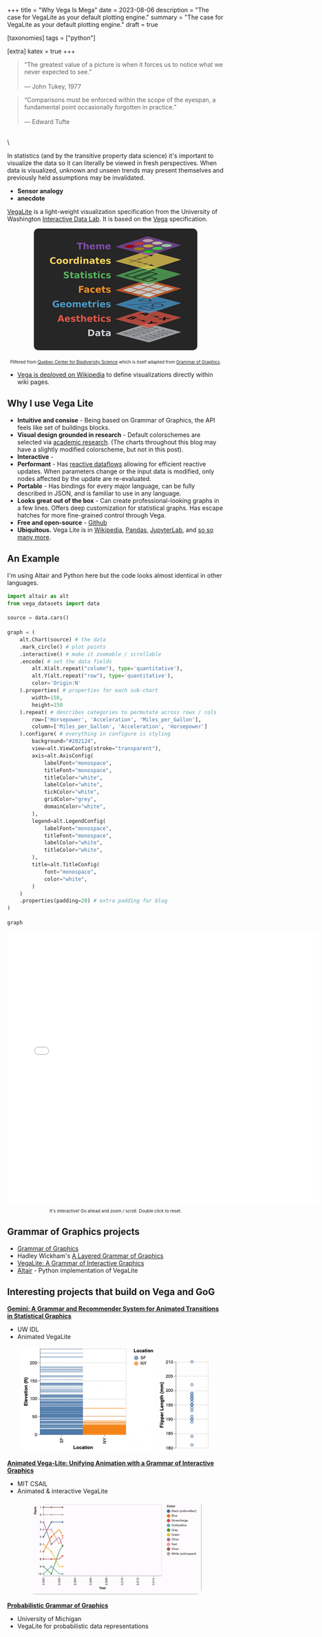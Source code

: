 +++
title = "Why Vega Is Mega"
date = 2023-08-06
description = "The case for VegaLite as your default plotting engine."
summary = "The case for VegaLite as your default plotting engine."
draft = true

[taxonomies]
tags = ["python"]

[extra]
katex = true
+++

> “The greatest value of a picture is when it forces us to notice what we never expected to see.” \
> \
>  ― John Tukey, 1977

> “Comparisons must be enforced within the scope of the eyespan, a fundamental point occasionally forgotten in practice.” \
> \
> ― Edward Tufte


\
\

In statistics (and by the transitive property data science) it's important to visualize the data so it can literally be
viewed in fresh perspectives.  When data is visualized, unknown and unseen trends may present themselves and previously
held assumptions may be invalidated.

- **Sensor analogy**
- **anecdote**

[VegaLite](https://vega.github.io/vega-lite/) is a light-weight visualization specification from the
University of Washington [Interactive Data Lab](https://idl.cs.washington.edu/).  It is based on the
[Vega](https://vega.github.io/vega/) specification.

<p style="text-align:center;">
    <img
        src="/assets/why_vega_is_mega/gglayers.png"
        style="border:0px #ffffff none; border-radius: 10px;"
        alt="animated vega-lite"
    >
</p>
<center>
    <font size="1">
        Pilfered from
        <a href="https://r.qcbs.ca/workshop03/book-en/grammar-of-graphics-gg-basics.html">Quebec Center for Biodiversity Science</a>
        which is itself adapted from
        <a href="https://link.springer.com/book/10.1007/0-387-28695-0">Grammar of Graphics</a>.
    </font>
</center>

- [Vega is deployed on Wikipedia](https://www.mediawiki.org/wiki/Extension:Graph) to define
visualizations directly within wiki pages.

## Why I use Vega Lite
- **Intuitive and consise** - Being based on Grammar of Graphics, the API feels like set of buildings blocks.
- **Visual design grounded in research** - Default colorschemes are selected via
    [academic research](https://idl.cs.washington.edu/files/2018-QuantitativeColor-CHI.pdf).  (The charts throughout
    this blog may have a slightly modified colorscheme, but not in this post).
- **Interactive** -
- **Performant** - Has [reactive dataflows](https://observablehq.com/@vega/how-vega-works) allowing for
    efficient reactive updates. When parameters change or the input data is modified, only nodes affected
    by the update are re-evaluated.
- **Portable** - Has bindings for every major language, can be fully described in JSON, and is familiar to
    use in any language.
- **Looks great out of the box** - Can create professional-looking graphs in a few lines.
    Offers deep customization for statistical graphs.  Has escape hatches for more fine-grained control
    through Vega.
- **Free and open-source** - [Github](https://github.com/vega/vega-lite)
- **Ubiquitous.**  Vega Lite is in [Wikipedia](https://www.mediawiki.org/wiki/Extension:Graph),
    [Pandas](https://pandas.pydata.org/docs/ecosystem.html?highlight=vega#altair),
    [JupyterLab](https://github.com/jupyterlab/jupyterlab/tree/bddc378b72e8ee78be8b6e2ffb2b527a75f0471a/packages/vega5-extension),
    and [so so many more](https://vega.github.io/vega-lite/ecosystem.html).

## An Example
I'm using Altair and Python here but the code looks almost identical in other languages.

```python
import altair as alt
from vega_datasets import data

source = data.cars()

graph = (
    alt.Chart(source) # the data
    .mark_circle() # plot points
    .interactive() # make it zoomable / scrollable
    .encode( # set the data fields
        alt.X(alt.repeat("column"), type='quantitative'),
        alt.Y(alt.repeat("row"), type='quantitative'),
        color='Origin:N'
    ).properties( # properties for each sub-chart
        width=150,
        height=150
    ).repeat( # describes categories to permutate across rows / cols
        row=['Horsepower', 'Acceleration', 'Miles_per_Gallon'],
        column=['Miles_per_Gallon', 'Acceleration', 'Horsepower']
    ).configure( # everything in configure is styling
        background="#202124",
        view=alt.ViewConfig(stroke="transparent"),
        axis=alt.AxisConfig(
            labelFont="monospace",
            titleFont="monospace",
            titleColor="white",
            labelColor="white",
            tickColor="white",
            gridColor="grey",
            domainColor="white",
        ),
        legend=alt.LegendConfig(
            labelFont="monospace",
            titleFont="monospace",
            labelColor="white",
            titleColor="white",
        ),
        title=alt.TitleConfig(
            font="monospace",
            color="white",
        )
    )
    .properties(padding=20) # extra padding for blog
)

graph
```
<center>
    <iframe
        src="/assets/why_vega_is_mega/interactive-scatter-matrix.html"
        style="border:0px #ffffff none; border-radius: 10px;"
        name="myiFrame"
        scrolling="no"
        frameborder="1"
        marginheight="0px"
        marginwidth="0px"
        height="635px"
        width="725px"
        allowfullscreen>
    </iframe>
</center>
<center>
    <font size="1">It's interactive!  Go ahead and zoom / scroll.  Double click to reset.</font>
</center>

## Grammar of Graphics projects
- [Grammar of Graphics](https://link.springer.com/book/10.1007/0-387-28695-0)
- Hadley Wickham's [A Layered Grammar of Graphics](https://vita.had.co.nz/papers/layered-grammar.html)
- [VegaLite: A Grammar of Interactive Graphics](https://idl.cs.washington.edu/papers/vega-lite)
- [Altair](https://altair-viz.github.io/) - Python implementation of VegaLite

## Interesting projects that build on Vega and GoG
**[Gemini: A Grammar and Recommender System for Animated Transitions in Statistical Graphics](https://idl.cs.washington.edu/papers/gemini)**
- UW IDL
- Animated VegaLite

<p style="text-align:center;">
    <img
        src="/assets/why_vega_is_mega/gemini-example.gif"
        style="border:0px #ffffff none; border-radius: 10px;"
        alt="animated vega-lite"
    >
    <img
        src="/assets/why_vega_is_mega/gemini-example-2.gif"
        style="border:0px #ffffff none; border-radius: 10px;"
        alt="animated vega-lite"
    >
</p>


**[Animated Vega-Lite: Unifying Animation with a Grammar of Interactive Graphics](https://vis.csail.mit.edu/pubs/animated-vega-lite/)**
- MIT CSAIL
- Animated & interactive VegaLite

<p style="text-align:center;">
    <img
        src="/assets/why_vega_is_mega/animated-vegalite.gif"
        style="border:0px #ffffff none; border-radius: 10px;"
        alt="animated vega-lite"
    >
</p>

**[Probabilistic Grammar of Graphics](https://www.mjskay.com/papers/chi2020-pgog.pdf)**
- University of Michigan
- VegaLite for probabilistic data representations

